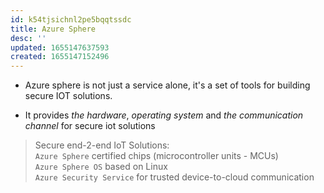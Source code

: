 ```yaml
---
id: k54tjsichnl2pe5bqqtssdc
title: Azure Sphere
desc: ''
updated: 1655147637593
created: 1655147152496
---
```


* Azure sphere is not just a service alone, it's a set of tools for building secure IOT solutions.

* It provides *the hardware*, *operating system* and *the communication channel* for secure iot solutions


>Secure end-2-end IoT Solutions:  
>`Azure Sphere` certified chips (microcontroller units - MCUs)  
>`Azure Sphere OS` based on Linux  
>`Azure Security Service` for trusted device-to-cloud communication
